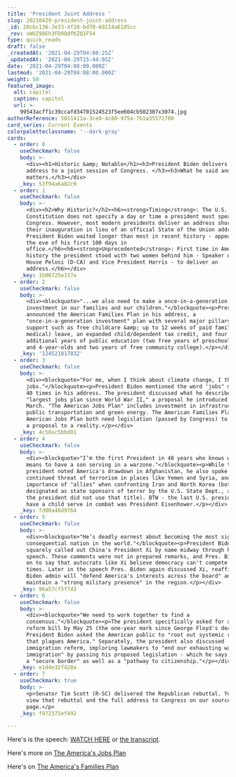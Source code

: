 ```yaml
---
title: 'President Joint Address '
slug: 20210429-president-joint-address
_id: 20cbc136-3e33-4f28-bd70-69214a6185cc
_rev: sWUZ98Eh3FD0QdfKZQ1F54
type: quick_reads
draft: false
_createdAt: '2021-04-29T04:08:25Z'
_updatedAt: '2021-04-29T15:44:05Z'
date: '2021-04-29T04:08:00.000Z'
lastmod: '2021-04-29T04:08:00.000Z'
weight: 50
featured_image:
  alt: capitol
  caption: capitol
  url: >-
    99543acff1c39ccafd34701524523f5ee604cb502307x3074.jpg
authorReference: 5011411a-3ce0-4c80-975a-7b1a35572700
card_series: Current Events
colorpaletteclassname: '--dark-gray'
cards:
  - order: 0
    useCheckmark: false
    body: >-
      <div><h1>Historic &amp; Notable</h1><h3>President Biden delivers his first
      address to a joint session of Congress. </h3><h3>What he said and why it
      matters.</h3></div>
    _key: 53f94a6a82c9
  - order: 1
    useCheckmark: false
    body: >-
      <div><h2>Why Historic?</h2><h6><strong>Timing</strong>: The U.S.
      Constitution does not specify a day or time a president must speak to
      Congress. However, most modern presidents deliver an address shortly after
      their inauguration in lieu of an official State of the Union address.
      President Biden waited longer than most in recent history - appearing on
      the eve of his first 100 days in
      office.</h6><h6><strong>Unprecedented</strong>: First time in American
      history the president stood with two women behind him - Speaker of the
      House Pelosi (D-CA) and Vice President Harris - to deliver an
      address.</h6></div>
    _key: 1b08725e337a
  - order: 2
    useCheckmark: false
    body: >-
      <div><blockquote>"...we also need to make a once-in-a-generation
      investment in our families and our children."</blockquote><p>Pres. Biden
      announced the American Families Plan in his address, a
      "once-in-a-generation investment" plan with several major pillars: family
      support such as free childcare &amp; up to 12 weeks of paid family (and
      medical) leave, an expanded child/dependent tax credit, and four
      additional years of public education (two free years of preschool for 3-
      and 4-year-olds and two years of free community college).</p></div>
    _key: '124521817832'
  - order: 3
    useCheckmark: false
    body: >-
      <div><blockquote>"For me, when I think about climate change, I think
      jobs."</blockquote><p>President Biden mentioned the word 'jobs" more than
      40 times in his address. The president discussed what he described as the
      "largest jobs plan since World War II," a proposal he introduced in late
      March. "The American Jobs Plan" includes investment in infrastructure,
      public transportation and green energy. The American Families Plan and the
      American Jobs Plan both need legislation (passed by Congress) to move from
      a proposal to a reality.</p></div>
    _key: 4c50ac5bbd01
  - order: 4
    useCheckmark: false
    body: >-
      <div><blockquote>"I’m the first President in 40 years who knows what it
      means to have a son serving in a warzone."</blockquote><p>While the
      president noted America's drawdown in Afghanistan, he also spoke of the
      continued threat of terrorism in places like Yemen and Syria, and the
      importance of "allies" when confronting Iran and North Korea (both
      designated as state sponsors of terror by the U.S. State Dept., although
      the president did not use that title). BTW - the last U.S. president to
      have a child serve in combat was President Eisenhower.</p></div>
    _key: fd00a48d97b4
  - order: 5
    useCheckmark: false
    body: >-
      <div><blockquote>"He’s deadly earnest about becoming the most significant,
      consequential nation in the world."</blockquote><p>President Biden
      squarely called out China's President Xi by name midway through his
      speech. These comments were not in prepared remarks, and Pres. Biden went
      on to say that autocrats like Xi believe democracy can't compete in modern
      times. Later in the speech Pres. Biden again discussed Xi, reaffirming the
      Biden admin will "defend America's interests across the board" and
      maintain a "strong military presence" in the region.</p></div>
    _key: 96a57cf5f743
  - order: 6
    useCheckmark: false
    body: >-
      <div><blockquote>"We need to work together to find a
      consensus."</blockquote><p>The president specifically asked for a police
      reform bill by May 25 (the one-year mark since George Floyd's death.
      President Biden asked the American public to "root out systemic racism
      that plagues America." Separately, the president also discussed
      immigration reform, imploring lawmakers to "end our exhausting war over
      immigration" by passing his proposed legislation - which he says addresses
      a "secure border" as well as a "pathway to citizenship."</p></div>
    _key: e1d4e32f428a
  - order: 7
    useCheckmark: true
    body: >-
      <p>Senator Tim Scott (R-SC) delivered the Republican rebuttal. You can
      view that rebuttal and the full address to Congress on our source
      page.</p>
    _key: f972375ef492

---
```

Here's is the speech: [WATCH HERE](https://www.c-span.org/video/?511121-1/president-biden-addresses-joint-session-congress) or [the transcript](https://www.whitehouse.gov/briefing-room/speeches-remarks/2021/04/29/remarks-by-president-biden-in-address-to-a-joint-session-of-congress/).

Here's more on [The America's Jobs Plan](https://www.whitehouse.gov/briefing-room/statements-releases/2021/03/31/fact-sheet-the-american-jobs-plan/)

Here's on [The America's Families Plan]( https://www.whitehouse.gov/briefing-room/statements-releases/2021/04/28/fact-sheet-the-american-families-plan/)